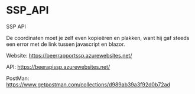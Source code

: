 # SSP_API
SSP API

De coordinaten moet je zelf even kopieëren en plakken, want hij gaf steeds een error met de link tussen javascript en blazor.

Website:
https://beerrapportssp.azurewebsites.net/

API:
https://beerapissp.azurewebsites.net/

PostMan:
https://www.getpostman.com/collections/d989ab39a3f92d0b72ad
